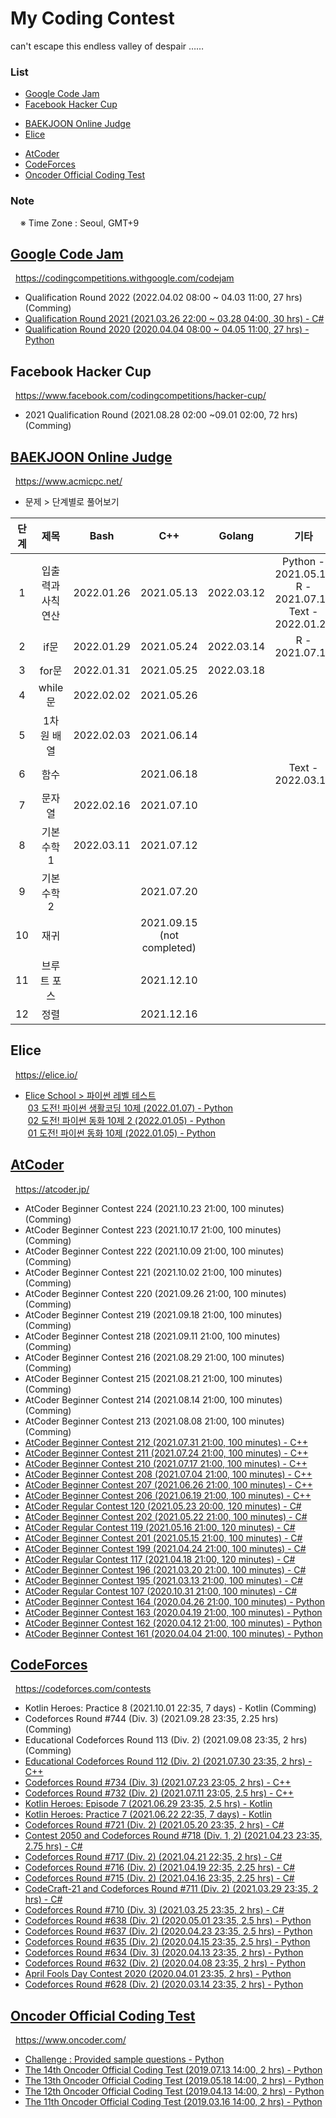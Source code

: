 # My Coding Contest

can't escape this endless valley of despair ……


### **List**

- [Google Code Jam](#google-code-jam)
- [Facebook Hacker Cup](#facebook-hacker-cup)<p>
- [BAEKJOON Online Judge](#baekjoon-online-judge)
- [Elice](#elice)<p>
- [AtCoder](#atcoder)
- [CodeForces](#codeforces)
- [Oncoder Official Coding Test](#oncoder-official-coding-test)


### Note

&nbsp;&nbsp;&nbsp;&nbsp;※ Time Zone : Seoul, GMT+9


## [Google Code Jam](/Google/CodeJam)

&nbsp;&nbsp;https://codingcompetitions.withgoogle.com/codejam

- Qualification Round 2022 (2022.04.02 08:00 ~ 04.03 11:00, 27 hrs) (Comming)
- [Qualification Round 2021 (2021.03.26 22:00 ~ 03.28 04:00, 30 hrs) - C#](/Google/CodeJam/2021%20Qualification%20Round#google-code-jam-2021---qualification-round)
- [Qualification Round 2020 (2020.04.04 08:00 ~ 04.05 11:00, 27 hrs) - Python](/Google/CodeJam/2020%20Qualification%20Round#google-code-jam-2020---qualification-round)


## Facebook Hacker Cup

&nbsp;&nbsp;https://www.facebook.com/codingcompetitions/hacker-cup/

- 2021 Qualification Round (2021.08.28 02:00 ~09.01 02:00, 72 hrs) (Comming)


## [BAEKJOON Online Judge](/BaekJoon/Problems/Step)

&nbsp;&nbsp;https://www.acmicpc.net/

- 문제 > 단계별로 풀어보기

| 단계 | 제목 | Bash | C++ | Golang | 기타 | 바로가기 |
| :-: | :-: | :-: | :-: | :-: | :-: | :-: |
| 1 | 입출력과 사칙연산 | 2022.01.26 | 2021.05.13 | 2022.03.12 | Python - 2021.05.13<br>R - 2021.07.11<br>Text - 2022.01.26 | [Link](/BaekJoon/Problems/Step/01#baekjoon-online-judge) |
| 2 | if문 | 2022.01.29 | 2021.05.24 | 2022.03.14 | R - 2021.07.14 | [Link](/BaekJoon/Problems/Step/02#baekjoon-online-judge) |
| 3 | for문 | 2022.01.31 | 2021.05.25 | 2022.03.18 | | [Link](/BaekJoon/Problems/Step/03#baekjoon-online-judge) |
| 4 | while문 | 2022.02.02 | 2021.05.26 | | | [Link](/BaekJoon/Problems/Step/04#baekjoon-online-judge) |
| 5 | 1차원 배열 | 2022.02.03 | 2021.06.14 | | | [Link](/BaekJoon/Problems/Step/05#baekjoon-online-judge) |
| 6 | 함수 | | 2021.06.18 | | Text - 2022.03.11 | [Link](/BaekJoon/Problems/Step/06#baekjoon-online-judge) |
| 7 | 문자열 | 2022.02.16 | 2021.07.10 | | | [Link](/BaekJoon/Problems/Step/07#baekjoon-online-judge) |
| 8 | 기본 수학 1 | 2022.03.11 | 2021.07.12 | | | [Link](/BaekJoon/Problems/Step/08#baekjoon-online-judge) |
| 9 | 기본 수학 2 | | 2021.07.20 | | | [Link](/BaekJoon/Problems/Step/09#baekjoon-online-judge) |
| 10 | 재귀 | | 2021.09.15<br>(not completed) | | | [Link](/BaekJoon/Problems/Step/10#baekjoon-online-judge) |
| 11 | 브루트 포스 | | 2021.12.10 | | | [Link](/BaekJoon/Problems/Step/11#baekjoon-online-judge) |
| 12 | 정렬 | | 2021.12.16 | | | [Link](/BaekJoon/Problems/Step/12#baekjoon-online-judge) |


## Elice

&nbsp;&nbsp;https://elice.io/

- [Elice School > 파이썬 레벨 테스트](/Elice/School/PythonLevelTest)  
&nbsp;[03 도전! 파이썬 생활코딩 10제 (2022.01.07) - Python](/Elice/School/PythonLevelTest/03#elice-school)  
&nbsp;[02 도전! 파이썬 동화 10제 2 (2022.01.05) - Python](/Elice/School/PythonLevelTest/02#elice-school)  
&nbsp;[01 도전! 파이썬 동화 10제 (2022.01.05) - Python](/Elice/School/PythonLevelTest/01#elice-school)


## [AtCoder](/AtCoder/Contest)

&nbsp;&nbsp;https://atcoder.jp/

- AtCoder Beginner Contest 224 (2021.10.23 21:00, 100 minutes) (Comming)
- AtCoder Beginner Contest 223 (2021.10.17 21:00, 100 minutes) (Comming)
- AtCoder Beginner Contest 222 (2021.10.09 21:00, 100 minutes) (Comming)
- AtCoder Beginner Contest 221 (2021.10.02 21:00, 100 minutes) (Comming)
- AtCoder Beginner Contest 220 (2021.09.26 21:00, 100 minutes) (Comming)
- AtCoder Beginner Contest 219 (2021.09.18 21:00, 100 minutes) (Comming)
- AtCoder Beginner Contest 218 (2021.09.11 21:00, 100 minutes) (Comming)
- AtCoder Beginner Contest 216 (2021.08.29 21:00, 100 minutes) (Comming)
- AtCoder Beginner Contest 215 (2021.08.21 21:00, 100 minutes) (Comming)
- AtCoder Beginner Contest 214 (2021.08.14 21:00, 100 minutes) (Comming)
- AtCoder Beginner Contest 213 (2021.08.08 21:00, 100 minutes) (Comming)
- [AtCoder Beginner Contest 212 (2021.07.31 21:00, 100 minutes) - C++](/AtCoder/Contest/Beginner0212#atcoder-beginner-contest-212)
- [AtCoder Beginner Contest 211 (2021.07.24 21:00, 100 minutes) - C++](/AtCoder/Contest/Beginner0211#atcoder-beginner-contest-211)
- [AtCoder Beginner Contest 210 (2021.07.17 21:00, 100 minutes) - C++](/AtCoder/Contest/Beginner0210#atcoder-beginner-contest-210)
- [AtCoder Beginner Contest 208 (2021.07.04 21:00, 100 minutes) - C++](/AtCoder/Contest/Beginner0208#atcoder-beginner-contest-208)
- [AtCoder Beginner Contest 207 (2021.06.26 21:00, 100 minutes) - C++](/AtCoder/Contest/Beginner0207#atcoder-beginner-contest-207)
- [AtCoder Beginner Contest 206 (2021.06.19 21:00, 100 minutes) - C++](/AtCoder/Contest/Beginner0206#atcoder-beginner-contest-206)
- [AtCoder Regular Contest 120 (2021.05.23 20:00, 120 minutes) - C#](/AtCoder/Contest/Regular0120#atcoder-regular-contest-120)
- [AtCoder Beginner Contest 202 (2021.05.22 21:00, 100 minutes) - C#](/AtCoder/Contest/Beginner0202#atcoder-beginner-contest-202)
- [AtCoder Regular Contest 119 (2021.05.16 21:00, 120 minutes) - C#](/AtCoder/Contest/Regular0119#atcoder-regular-contest-119)
- [AtCoder Beginner Contest 201 (2021.05.15 21:00, 100 minutes) - C#](/AtCoder/Contest/Beginner0201#atcoder-beginner-contest-201)
- [AtCoder Beginner Contest 199 (2021.04.24 21:00, 100 minutes) - C#](/AtCoder/Contest/Beginner0199#atcoder-beginner-contest-199)
- [AtCoder Regular Contest 117 (2021.04.18 21:00, 120 minutes) - C#](/AtCoder/Contest/Regular0117#atcoder-regular-contest-117)
- [AtCoder Beginner Contest 196 (2021.03.20 21:00, 100 minutes) - C#](/AtCoder/Contest/Beginner0196#atcoder-beginner-contest-196)
- [AtCoder Beginner Contest 195 (2021.03.13 21:00, 100 minutes) - C#](/AtCoder/Contest/Beginner0195#atcoder-beginner-contest-195)
- [AtCoder Regular Contest 107 (2020.10.31 21:00, 100 minutes) - C#](/AtCoder/Contest/Regular0107#atcoder-regular-contest-107)
- [AtCoder Beginner Contest 164 (2020.04.26 21:00, 100 minutes) - Python](/AtCoder/Contest/Beginner0164#atcoder-beginner-contest-164)
- [AtCoder Beginner Contest 163 (2020.04.19 21:00, 100 minutes) - Python](/AtCoder/Contest/Beginner0163#atcoder-beginner-contest-163)
- [AtCoder Beginner Contest 162 (2020.04.12 21:00, 100 minutes) - Python](/AtCoder/Contest/Beginner0162#atcoder-beginner-contest-162)
- [AtCoder Beginner Contest 161 (2020.04.04 21:00, 100 minutes) - Python](/AtCoder/Contest/Beginner0161#atcoder-beginner-contest-161)


## [CodeForces](/CodeForces/Contest)

&nbsp;&nbsp;https://codeforces.com/contests

- Kotlin Heroes: Practice 8 (2021.10.01 22:35, 7 days) - Kotlin (Comming)
- Codeforces Round #744 (Div. 3) (2021.09.28 23:35, 2.25 hrs) (Comming)
- Educational Codeforces Round 113 (Div. 2) (2021.09.08 23:35, 2 hrs) (Comming)
- [Educational Codeforces Round 112 (Div. 2) (2021.07.30 23:35, 2 hrs) - C++](/CodeForces/Contest/RoundE0112#educational-codeforces-round-112-rated-for-div-2)
- [Codeforces Round #734 (Div. 3) (2021.07.23 23:05, 2 hrs) - C++](/CodeForces/Contest/Round0734#codeforces-round-734-div-3)
- [Codeforces Round #732 (Div. 2) (2021.07.11 23:05, 2.5 hrs) - C++](/CodeForces/Contest/Round0732#codeforces-round-732-div-2)
- [Kotlin Heroes: Episode 7 (2021.06.29 23:35, 2.5 hrs) - Kotlin](/CodeForces/Contest/Kotlin%20Heroes%20Episode%207#kotlin-heroes-episode-7)
- [Kotlin Heroes: Practice 7 (2021.06.22 22:35, 7 days) - Kotlin](/CodeForces/Contest/Kotlin%20Heroes%20Practice%207#kotlin-heroes-practice-7)
- [Codeforces Round #721 (Div. 2) (2021.05.20 23:35, 2 hrs) - C#](/CodeForces/Contest/Round0721#codeforces-round-721-div-2)
- [Contest 2050 and Codeforces Round #718 (Div. 1, 2) (2021.04.23 23:35, 2.75 hrs) - C#](/CodeForces/Contest/Round0718#contest-2050-and-codeforces-round-718-div-1-2)
- [Codeforces Round #717 (Div. 2) (2021.04.21 22:35, 2 hrs) - C#](/CodeForces/Contest/Round0717#codeforces-round-717-div-2)
- [Codeforces Round #716 (Div. 2) (2021.04.19 22:35, 2.25 hrs) - C#](/CodeForces/Contest/Round0716#codeforces-round-716-div-2)
- [Codeforces Round #715 (Div. 2) (2021.04.16 23:35, 2.25 hrs) - C#](/CodeForces/Contest/Round0715#codeforces-round-715-div-2)
- [CodeCraft-21 and Codeforces Round #711 (Div. 2) (2021.03.29 23:35, 2 hrs) - C#](/CodeForces/Contest/Round0711#codecraft-21-and-codeforces-round-711-div-2)
- [Codeforces Round #710 (Div. 3) (2021.03.25 23:35, 2 hrs) - C#](/CodeForces/Contest/Round0710#codeforces-round-710-div-3)
- [Codeforces Round #638 (Div. 2) (2020.05.01 23:35, 2.5 hrs) - Python](/CodeForces/Contest/Round0638#codeforces-round-638-div-2)
- [Codeforces Round #637 (Div. 2) (2020.04.23 23:35, 2.5 hrs) - Python](/CodeForces/Contest/Round0637#codeforces-round-637-div-2)
- [Codeforces Round #635 (Div. 2) (2020.04.15 23:35, 2.5 hrs) - Python](/CodeForces/Contest/Round0635#codeforces-round-635-div-2)
- [Codeforces Round #634 (Div. 3) (2020.04.13 23:35, 2 hrs) - Python](/CodeForces/Contest/Round0634#codeforces-round-634-div-3)
- [Codeforces Round #632 (Div. 2) (2020.04.08 23:35, 2 hrs) - Python](/CodeForces/Contest/Round0632#codeforces-round-632-div-2)
- [April Fools Day Contest 2020 (2020.04.01 23:35, 2 hrs) - Python](/CodeForces/Contest/April%20Fools%20Day%20Contest%202020#april-fools-day-contest-2020)
- [Codeforces Round #628 (Div. 2) (2020.03.14 23:35, 2 hrs) - Python](/CodeForces/Contest/Round0628#codeforces-round-628-div-2)


## [Oncoder Official Coding Test](/Oncoder)

&nbsp;&nbsp;https://www.oncoder.com/

- [Challenge : Provided sample questions - Python](/Oncoder/Challenge)
- [The 14th Oncoder Official Coding Test (2019.07.13 14:00, 2 hrs) - Python](/Oncoder/14th_20190713#oncoder-official-coding-test)
- [The 13th Oncoder Official Coding Test (2019.05.18 14:00, 2 hrs) - Python](/Oncoder/13th_20190518#oncoder-official-coding-test)
- [The 12th Oncoder Official Coding Test (2019.04.13 14:00, 2 hrs) - Python](/Oncoder/12th_20190413#oncoder-official-coding-test)
- [The 11th Oncoder Official Coding Test (2019.03.16 14:00, 2 hrs) - Python](/Oncoder/11th_20190316#oncoder-official-coding-test)